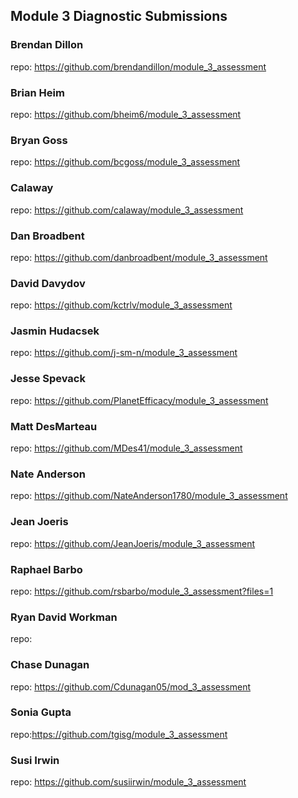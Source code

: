 ## Module 3 Diagnostic Submissions

### Brendan Dillon
repo: https://github.com/brendandillon/module_3_assessment

### Brian Heim
repo: https://github.com/bheim6/module_3_assessment

### Bryan Goss
repo: https://github.com/bcgoss/module_3_assessment

### Calaway
repo: https://github.com/calaway/module_3_assessment

### Dan Broadbent
repo: https://github.com/danbroadbent/module_3_assessment

### David Davydov
repo: https://github.com/kctrlv/module_3_assessment

### Jasmin Hudacsek
repo: https://github.com/j-sm-n/module_3_assessment

### Jesse Spevack
repo: https://github.com/PlanetEfficacy/module_3_assessment

### Matt DesMarteau
repo: https://github.com/MDes41/module_3_assessment

### Nate Anderson
repo: https://github.com/NateAnderson1780/module_3_assessment

### Jean Joeris
repo: https://github.com/JeanJoeris/module_3_assessment

### Raphael Barbo
repo: https://github.com/rsbarbo/module_3_assessment?files=1

### Ryan David Workman
repo:

### Chase Dunagan
repo: https://github.com/Cdunagan05/mod_3_assessment

### Sonia Gupta
repo:https://github.com/tgisg/module_3_assessment

### Susi Irwin
repo: https://github.com/susiirwin/module_3_assessment
